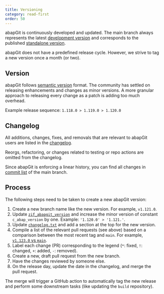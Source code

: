 ```yaml
---
title: Versioning
category: read-first
order: 50
---
```


abapGit is continuously developed and updated. The main branch always represents the latest [development version](/user-guide/getting-started/install.html) and corresponds to the published [standalone version](/user-guide/getting-started/install.html).

abapGit does not have a predefined release cycle. However, we strive to tag a new version once a month (or two).

## Version

abapGit follows [semantic version](https://semver.org/) format. The community has settled on releasing enhancements and changes as minor versions. A more granular approach to releasing every change as a patch is adding too much overhead.

Example release sequence: `1.118.0 > 1.119.0 > 1.120.0`

## Changelog

All additions, changes, fixes, and removals that are relevant to abapGit users are listed in the [changelog](/development-guide/read-first/changelog.md).

Reorgs, refactoring, or changes related to testing or repo actions are omitted from the changelog.

Since abapGit is enforcing a linear history, you can find all changes in [commit list](https://github.com/abapGit/abapGit/commits/main) of the main branch.

## Process

The following steps need to be taken to create a new abapGit version:

1. Create a new branch name like the new version. For example, `v1.121.0`.
1. Update [`zif_abapgit_version`](<https://github.com/abapGit/abapGit/blob/main/src/zif_abapgit_version.intf.abap>) and increase the minor version of constant `c_abap_version` by one. Example: `'1.120.0' > '1.121.'`.
1. Update [`changelog.txt`](<https://github.com/abapGit/abapGit/blob/main/changelog.txt>) and add a section at the top for the new version.
1. Compile a list of the relevant pull requests (see above) based on a comparison between the most recent tag and `main`. For example, [`v1.123.0` vs `main`](https://github.com/abapGit/abapGit/compare/v1.123.0...main).
1. Label each change (PR) corresponding to the legend (`*`: fixed, `!`: changed, `+`: added, `-`: removed).
1. Create a new, draft pull request from the new branch.
1. Have the changes reviewed by someone else.
1. On the release day, update the date in the changelog, and merge the pull request.

The merge will trigger a GitHub action to automatically tag the new release and perform some downstream tasks (like updating the `build` repository).

